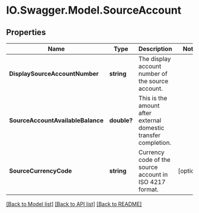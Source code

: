 # IO.Swagger.Model.SourceAccount
## Properties

Name | Type | Description | Notes
------------ | ------------- | ------------- | -------------
**DisplaySourceAccountNumber** | **string** | The display account number of the source account. | 
**SourceAccountAvailableBalance** | **double?** | This is the amount after external domestic transfer completion. | 
**SourceCurrencyCode** | **string** | Currency code of the source account in  ISO 4217 format. | [optional] 

[[Back to Model list]](../README.md#documentation-for-models) [[Back to API list]](../README.md#documentation-for-api-endpoints) [[Back to README]](../README.md)

